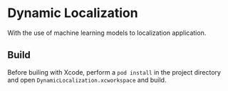 # Dynamic Localization

With the use of machine learning models to localization application.


## Build

Before builing with Xcode, perform a `pod install` in the project directory and open `DynamicLocalization.xcworkspace` and build.
